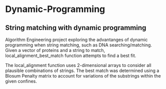 # Dynamic-Programming 
## String matching with dynamic programming

Algorithm Engineering project exploring the advantanges of dynamic programming when string matching, such as DNA searching/matching. Given a vector of proteins and a string to match, local_alignment_best_match function attempts to find a best fit.

The local_alignment function uses 2-dimensional arrays to consider all plausible combinations of strings. The best match was determined using a Blosum Penalty matrix to account for variations of the substrings within the given confines.
